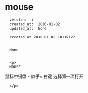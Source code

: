 
  # mouse

      version:  1
      created_at:  2016-01-02
      updated_at:  None

      created at 2016-01-02 10:15:27 


      None


      <p>
      MOUSE
鼠标中键盘 - 似乎=  右键 选择第一项打开

      </p>

  